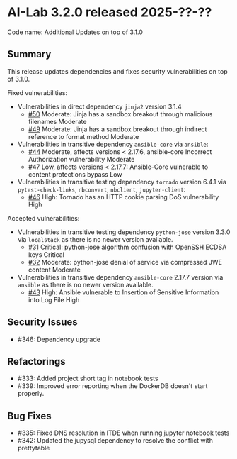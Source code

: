 # AI-Lab 3.2.0 released 2025-??-??

Code name: Additional Updates on top of 3.1.0

## Summary

This release updates dependencies and fixes security vulnerabilities on top of 3.1.0.

Fixed vulnerabilities:

* Vulnerabilities in direct dependency `jinja2` version 3.1.4
  * [#50](https://github.com/exasol/ai-lab/security/dependabot/#50) Moderate: Jinja has a sandbox breakout through malicious filenames Moderate
  * [#49](https://github.com/exasol/ai-lab/security/dependabot/#49) Moderate: Jinja has a sandbox breakout through indirect reference to format method Moderate
* Vulnerabilities in transitive dependency `ansible-core` via `ansible`:
  * [#44](https://github.com/exasol/ai-lab/security/dependabot/44) Moderate, affects versions < 2.17.6, ansible-core Incorrect Authorization vulnerability Moderate
  * [#47](https://github.com/exasol/ai-lab/security/dependabot/47) Low, affects versions < 2.17.7: Ansible-Core vulnerable to content protections bypass Low
* Vulnerabilities in transitive testing dependency `tornado` version 6.4.1 via `pytest-check-links`,  `nbconvert`, `nbclient`, `jupyter-client`:
  * [#46](https://github.com/exasol/ai-lab/security/dependabot/#46) High: Tornado has an HTTP cookie parsing DoS vulnerability High

Accepted vulnerabilities:

* Vulnerabilities in transitive testing dependency `python-jose` version 3.3.0 via `localstack` as there is no newer version available.
  * [#31](https://github.com/exasol/ai-lab/security/dependabot/31) Critical: python-jose algorithm confusion with OpenSSH ECDSA keys Critical
  * [#32](https://github.com/exasol/ai-lab/security/dependabot/#32) Moderate: python-jose denial of service via compressed JWE content Moderate
* Vulnerabilities in transitive dependency `ansible-core` 2.17.7 version via `ansible` as there is no newer version available.
  * [#43](https://github.com/exasol/ai-lab/security/dependabot/43) High: Ansible vulnerable to Insertion of Sensitive Information into Log File High

## Security Issues

* #346: Dependency upgrade

## Refactorings

* #333: Added project short tag in notebook tests
* #339: Improved error reporting when the DockerDB doesn't start properly.

## Bug Fixes

 - #335: Fixed DNS resolution in ITDE when running jupyter notebook tests
 - #342: Updated the jupysql dependency to resolve the conflict with prettytable

